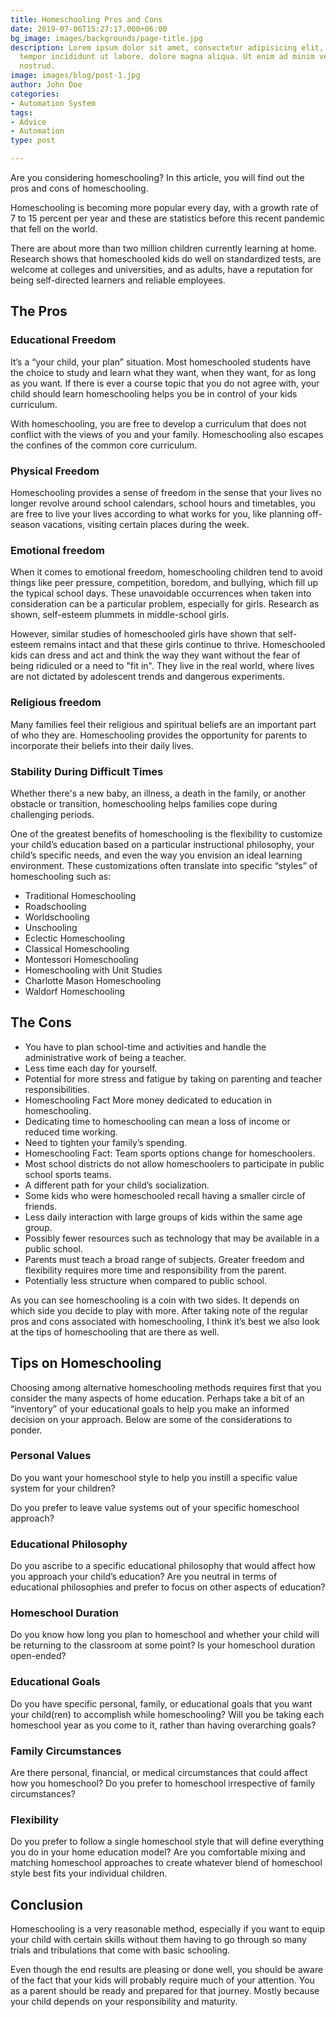 ```yaml
---
title: Homeschooling Pros and Cons
date: 2019-07-06T15:27:17.000+06:00
bg_image: images/backgrounds/page-title.jpg
description: Lorem ipsum dolor sit amet, consectetur adipisicing elit, sed do eiusmod
  tempor incididunt ut labore. dolore magna aliqua. Ut enim ad minim veniam, quis
  nostrud.
image: images/blog/post-1.jpg
author: John Doe
categories:
- Automation System
tags:
- Advice
- Automation
type: post

---
```

Are you considering homeschooling? In this article, you will find out the pros and cons of homeschooling.

Homeschooling is becoming more popular every day, with a growth rate of 7 to 15 percent per year and these are statistics before this recent pandemic that fell on the world.

There are about more than two million children currently learning at home. Research shows that homeschooled kids do well on standardized tests, are welcome at colleges and universities, and as adults, have a reputation for being self-directed learners and reliable employees.

## The Pros

### Educational Freedom

It’s a “your child, your plan” situation. Most homeschooled students have the choice to study and learn what they want, when they want, for as long as you want. If there is ever a course topic that you do not agree with, your child should learn homeschooling helps you be in control of your kids curriculum.

With homeschooling, you are free to develop a curriculum that does not conflict with the views of you and your family. Homeschooling also escapes the confines of the common core curriculum.

### Physical Freedom

Homeschooling provides a sense of freedom in the sense that your lives no longer revolve around school calendars, school hours and timetables, you are free to live your lives according to what works for you, like planning off-season vacations, visiting certain places during the week.

### Emotional freedom

When it comes to emotional freedom, homeschooling children tend to avoid things like peer pressure, competition, boredom, and bullying, which fill up the typical school days. These unavoidable occurrences when taken into consideration can be a particular problem, especially for girls. Research as shown, self-esteem plummets in middle-school girls.

However, similar studies of homeschooled girls have shown that self-esteem remains intact and that these girls continue to thrive. Homeschooled kids can dress and act and think the way they want without the fear of being ridiculed or a need to "fit in". They live in the real world, where lives are not dictated by adolescent trends and dangerous experiments.

### Religious freedom

Many families feel their religious and spiritual beliefs are an important part of who they are. Homeschooling provides the opportunity for parents to incorporate their beliefs into their daily lives.

### Stability During Difficult Times

Whether there's a new baby, an illness, a death in the family, or another obstacle or transition, homeschooling helps families cope during challenging periods.

One of the greatest benefits of homeschooling is the flexibility to customize your child’s education based on a particular instructional philosophy, your child’s specific needs, and even the way you envision an ideal learning environment. These customizations often translate into specific “styles” of homeschooling such as:

* Traditional Homeschooling
* Roadschooling
* Worldschooling
* Unschooling
* Eclectic Homeschooling
* Classical Homeschooling
* Montessori Homeschooling
* Homeschooling with Unit Studies
* Charlotte Mason Homeschooling
* Waldorf Homeschooling

## The Cons

* You have to plan school-time and activities and handle the administrative work of being a teacher.
* Less time each day for yourself.
* Potential for more stress and fatigue by taking on parenting and teacher responsibilities.
* Homeschooling Fact More money dedicated to education in homeschooling.
* Dedicating time to homeschooling can mean a loss of income or reduced time working.
* Need to tighten your family’s spending.
* Homeschooling Fact: Team sports options change for homeschoolers.
* Most school districts do not allow homeschoolers to participate in public school sports teams.
* A different path for your child’s socialization.
* Some kids who were homeschooled recall having a smaller circle of friends.
* Less daily interaction with large groups of kids within the same age group.
* Possibly fewer resources such as technology that may be available in a public school.
* Parents must teach a broad range of subjects. Greater freedom and flexibility requires more time and responsibility from the parent.
* Potentially less structure when compared to public school.

As you can see homeschooling is a coin with two sides. It depends on which side you decide to play with more. After taking note of the regular pros and cons associated with homeschooling, I think it’s best we also look at the tips of homeschooling that are there as well.

## Tips on Homeschooling

Choosing among alternative homeschooling methods requires first that you consider the many aspects of home education. Perhaps take a bit of an “inventory” of your educational goals to help you make an informed decision on your approach. Below are some of the considerations to ponder.

### Personal Values

Do you want your homeschool style to help you instill a specific value system for your children?

Do you prefer to leave value systems out of your specific homeschool approach?

### Educational Philosophy

Do you ascribe to a specific educational philosophy that would affect how you approach your child’s education? Are you neutral in terms of educational philosophies and prefer to focus on other aspects of education?

### Homeschool Duration

Do you know how long you plan to homeschool and whether your child will be returning to the classroom at some point? Is your homeschool duration open-ended?

### Educational Goals

Do you have specific personal, family, or educational goals that you want your child(ren) to accomplish while homeschooling? Will you be taking each homeschool year as you come to it, rather than having overarching goals?

### Family Circumstances

Are there personal, financial, or medical circumstances that could affect how you homeschool? Do you prefer to homeschool irrespective of family circumstances?

### Flexibility

Do you prefer to follow a single homeschool style that will define everything you do in your home education model? Are you comfortable mixing and matching homeschool approaches to create whatever blend of homeschool style best fits your individual children.

## Conclusion

Homeschooling is a very reasonable method, especially if you want to equip your child with certain skills without them having to go through so many trials and tribulations that come with basic schooling.

Even though the end results are pleasing or done well, you should be aware of the fact that your kids will probably require much of your attention. You as a parent should be ready and prepared for that journey. Mostly because your child depends on your responsibility and maturity.